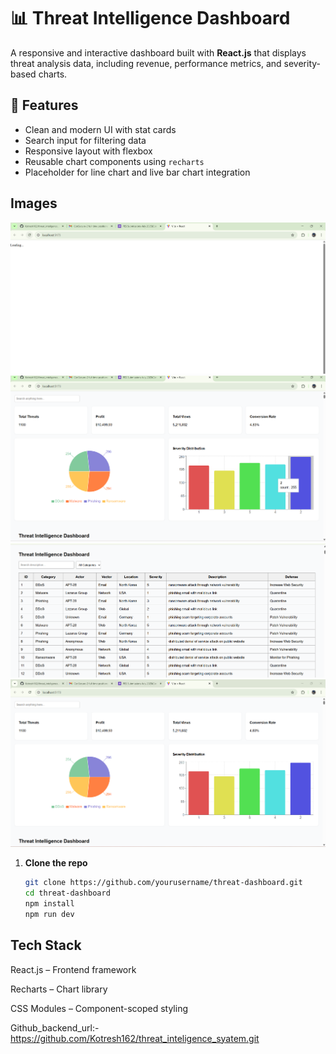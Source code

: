 # 📊 Threat Intelligence Dashboard

A responsive and interactive dashboard built with **React.js** that displays threat analysis data, including revenue, performance metrics, and severity-based charts.

## 🚀 Features

- Clean and modern UI with stat cards
- Search input for filtering data
- Responsive layout with flexbox
- Reusable chart components using `recharts`
- Placeholder for line chart and live bar chart integration

## Images
![alt text](<Screenshot 2025-07-09 224004.png>) ![alt text](<Screenshot 2025-07-09 224114.png>) ![alt text](<Screenshot 2025-07-09 224052.png>) ![alt text](<Screenshot 2025-07-09 224037.png>)

1. **Clone the repo**
   ```bash
   git clone https://github.com/yourusername/threat-dashboard.git
   cd threat-dashboard
   npm install
   npm run dev

## Tech Stack
React.js – Frontend framework

Recharts – Chart library

CSS Modules – Component-scoped styling


Github_backend_url:- https://github.com/Kotresh162/threat_inteligence_syatem.git